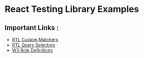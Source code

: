 # React Testing Library Examples

## Important Links :

- [RTL Custom Matchers](https://github.com/testing-library/jest-dom#custom-matchers)
- [RTL Query Selectors](https://testing-library.com/docs/queries/about/#priority)
- [W3 Role Definitions](https://www.w3.org/TR/wai-aria/#role_definitions)
